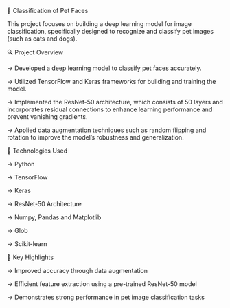 🐶 Classification of Pet Faces

   This project focuses on building a deep learning model for image classification, specifically designed to recognize and classify pet images (such as cats and dogs).

🔍 Project Overview

   -> Developed a deep learning model to classify pet faces accurately.

   -> Utilized TensorFlow and Keras frameworks for building and training the model.
 
   -> Implemented the ResNet-50 architecture, which consists of 50 layers and incorporates residual connections to enhance learning performance and prevent vanishing gradients.

   -> Applied data augmentation techniques such as random flipping and rotation to improve the model’s robustness and generalization.

🧰 Technologies Used

   -> Python

   -> TensorFlow

   -> Keras

   -> ResNet-50 Architecture

   -> Numpy, Pandas and Matplotlib

   -> Glob

   -> Scikit-learn

🚀 Key Highlights

   -> Improved accuracy through data augmentation

   -> Efficient feature extraction using a pre-trained ResNet-50 model

   -> Demonstrates strong performance in pet image classification tasks
